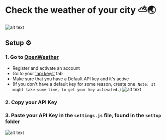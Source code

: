 # Check the weather of your city ⛅🌏

![alt text](https://lh3.googleusercontent.com/u/1/drive-viewer/AKGpihaermSRrLp8C0Yaz9SCnbn0K3RNA6uTVpjJUCQRVsBfa3dgPHkA8yxMx_8-6Y3fyeIyDrKwtwVxYjx_G1CYkG-9B_eR_w=w1920-h951)

## Setup ⚙️

### 1. Go to [OpenWeather](https://home.openweathermap.org/)
- Register and activate an account
- Go to your ['api keys'](https://home.openweathermap.org/api_keys) tab
- Make sure that you have a Default API key and it's active
- (If you don't have a default key for some reason, create one. `Note: It might take some time, to get your key activated.`)
![alt text](https://lh3.googleusercontent.com/u/1/drive-viewer/AKGpihZnMF_9AvokaqRxcwhGyOpID0uu5WGhbZUGj4FBBom4fAGSm4zhY9UP68RP5EXF8btZKt5hN_qAYltUBEmdnx9SsEMnoA=w1920-h951)
### 2. Copy your API Key
### 3. Paste your API Key in the `settings.js` file, found in the `settup` folder
![alt text](https://lh3.googleusercontent.com/u/1/drive-viewer/AKGpiha7qP-_9D3fOO_gqNOqWOCC5OSKONDlDYmZgrD4J98duFB8Lbm10IQQJGT8iPV17SrM4ExyeanLF8BJt6gQ7Q_9nU3Cdw=w1920-h951)
